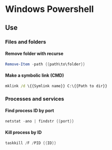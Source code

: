 # Windows Powershell

## Use

### Files and folders

#### Remove folder with recurse

```powershell
Remove-Item -path {{path\to\folder}}
```

#### Make a symbolic link (CMD)

```cmd
mklink /d \{{Symlink name}} C:\{{Path to dir}}
```

### Processes and services

#### Find process ID by port

```powershell
netstat -ano | findstr {{port}}
```

#### Kill process by ID

```powershell
taskkill /F /PID {{ID}}
```

